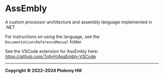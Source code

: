 # AssEmbly

A custom processor architecture and assembly language implemented in .NET

For instructions on using the language, see the `Documentation\ReferenceManual` folder.

See the VSCode extension for AssEmbly here: <https://github.com/TollyH/AssEmbly-VSCode>

---

**Copyright © 2022–2024  Ptolemy Hill**
